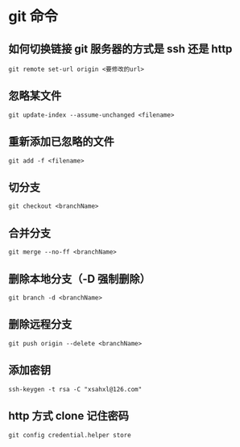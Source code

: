 # git 命令

## 如何切换链接 git 服务器的方式是 ssh 还是 http

```shell
git remote set-url origin <要修改的url>
```

## 忽略某文件

```shell
git update-index --assume-unchanged <filename>
```

## 重新添加已忽略的文件

```shell
git add -f <filename>
```

## 切分支

```shell
git checkout <branchName>
```

## 合并分支

```shell
git merge --no-ff <branchName>
```

## 删除本地分支（-D 强制删除）

```shell
git branch -d <branchName>
```

## 删除远程分支

```shell
git push origin --delete <branchName>
```

## 添加密钥

```shell
ssh-keygen -t rsa -C "xsahxl@126.com"
```

## http 方式 clone 记住密码

```shell
git config credential.helper store
```
